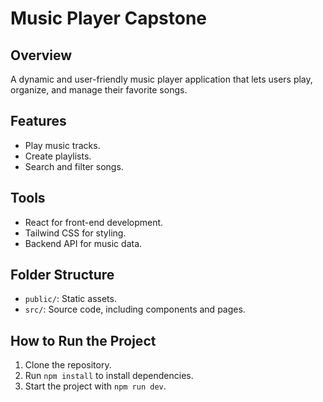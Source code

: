 # Music Player Capstone

## Overview
A dynamic and user-friendly music player application that lets users play, organize, and manage their favorite songs.

## Features
- Play music tracks.
- Create playlists.
- Search and filter songs.

## Tools
- React for front-end development.
- Tailwind CSS for styling.
- Backend API for music data.

## Folder Structure
- `public/`: Static assets.
- `src/`: Source code, including components and pages.

## How to Run the Project
1. Clone the repository.
2. Run `npm install` to install dependencies.
3. Start the project with `npm run dev`.
